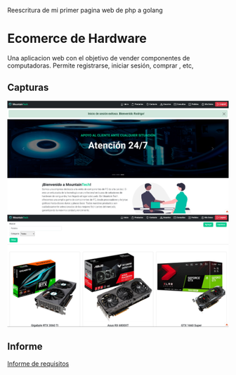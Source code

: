 Reescritura de mi primer pagina web de php a golang


# Ecomerce de Hardware

Una aplicacion web con el objetivo de vender componentes de computadoras. Permite registrarse, iniciar sesión, comprar , etc,

## Capturas

![Captura1](/adicionales/captura%201.png)
![Captura2](/adicionales/captura%202.png)

## Informe

[Informe de requisitos](/adicionales/Informe%20de%20Requisitos-RodrigoGonzalez%20.pdf)



